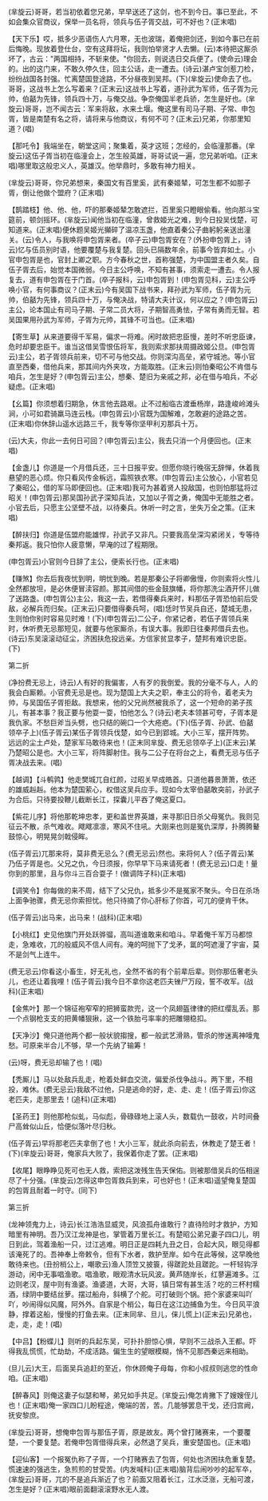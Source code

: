<!-- { "loadSidebar": true } -->
(芈旋云)哥哥，若当初依着您兄弟，早早送还了这剑，也不到今日。事已至此，不如会集众官商议，保举一员名将，领兵与伍子胥交战，可不好也？(正末唱)

【天下乐】哎，抵多少恶语伤人六月寒，无也波瑞，着俺把剑还，到如今事已在前后悔晚。现放着登仕台，空有这拜将坛，我则怕举贤才人去懒。(云)本待把这厮杀坏了，古云："两国相持，不斩来使。"你回去，则说选日交兵便了。(使命云)理会的。出的这门来，不敢久停久住，回主公话，走一遭去。(诗云)湛卢宝剑惹刀检，纷纷战国各封强。忙离楚国登途路，不分昼夜到吴邦。(下)(芈旋云)使命去了也。哥哥，这战书上怎么写着来？(正末云)这战书上写着，道孙武为军师，伍子胥为元帅，伯嚭为先锋，领兵四十万，与俺交战。争奈俺国半老兵骄，怎生是好也。(芈旋云)哥哥，岂不闻古云：军来将敌，水来土堰。俺这里有司马子期、子常、申包胥，皆是南楚有名之将，请将来与他商议，有何不可？(正末云)兄弟，你那里知道？(唱)

【那吒令】我端坐在，朝堂这间；聚集着，英才这班；怎经的，会临潼那番。(芈旋云)这伍子胥当初在临潼会上，怎生般英雄，哥哥试说一遍，您兄弟听咱。(正末唱)哪里取这般忠义人，英雄汉。他举鼎时，多敢有神力相关。

(芈旋云)哥哥，你兄弟想来，秦国文有百里奚，武有秦姬辇，可怎生都不如那子胥，倒让他做个盟府？(正末唱)

【鹊踏枝】他、他、他，吓的那秦姬辇怎敢遮拦，百里奚只瞪眼偷看。他向那斗宝筵前，顿剑摇环。(芈旋云)闻他当初在临潼，曾救姬光之难，到今日投吴伐楚，可知道来。(正末唱)便休题吴姬光攧碎了温凉玉盏，他直着秦公子曲躬躬亲送出潼关。(云)令人，与我唤将申包胥来者。(卒子云)申包胥安在？(外扮申包胥上，诗云)忆与伍员别时语，他要覆楚与我复楚。回头已隔数年余，前事今皆弃如土。小官申包胥是也，官封上卿之职。方今春秋之世，首称强楚，为中国盟主者久矣。自伍子胥去后，始觉本国微弱。今日主公呼唤，不知有甚事，须索走一遭去。令人报复去，道有申包胥在于门首。(卒子报科，云)申包胥到！(申包胥见科，云)主公呼唤小官，有何事商议？(正末云)今有吴国下战书来，拜孙武为军师，伍子胥为元帅，伯嚭为先锋，领兵四十万，与俺决战，特请大夫计议，何以应之？(申包胥云)主公，论本国止有司马子期、子常二员大将，子期智高勇怯，子常有勇而无智。若吴国果用孙武为军师，子胥为元帅，其锋不可当也。(正末唱)

【寄生草】从来道要得千军易，偏求一将难。闲时故把忠臣慢，差时不听忠臣谏，危时却要忠臣干。谁当这借吴雪恨伍将军，我则索求那扶周摄政姬公旦。(申包胥云)主公，若子胥领兵前来，切不可与他交战。你则深沟高垒，紧守城池。等小官直至西秦，借他兵来，那其间内外夹攻，方能取胜。(正末云)则怕秦昭公不肯借与咱兵，怎生是好？(申包胥云)主公，想秦、楚旧为亲戚之邦，必在借与咱兵，不必疑虑。(正末唱)

【幺篇】你须想着归期急，休言他去路艰。止不过船临古渡垂杨岸，路逢峻岭滩头涧，小可如君骑羸马连云栈。(申包胥云)小官既为国解难，怎敢避的途路之苦。(正末唱)你休辞山遥水远路三千，我专等你坚甲利刃那兵十万。

(云)大夫，你此一去何日可回？(申包胥云)主公，我去只消一个月便回也。(正末唱)

【金盏儿】你道是一个月借兵还，三十日报平安。但愿你晓行晚宿无辞惮，休着我悬望的恶心烦。你只看风传金柝远，霜照铁衣寒。(申包胥云)主公放心，小官若见了秦昭公，借的军马即便回也。(正末唱)我可为甚着贤人投敌国，也则怕那猛将过昭关！(申包胥云)那吴国孙武子深知兵法，又加以子胥之勇，俺国中无能胜之者。小官去后，只愿主公坚壁不战，以待秦兵。休听一时之言，坐失万全之策。(正末唱)

【醉扶归】你道是伍盟府能雄悍，孙武子又非凡。只要我高垒深沟紧闭关，专等待秦邦返。我只怕你人疲意懒，早淹的过了程期限。

(申包胥云)小官则今日辞了主公，便索长行也。(正末唱)

【赚煞】你去后我夜忧到明，明忧到晚。若是那秦公子将卿傲慢，你则索将火性儿全然都放坦，是必休便冒渎容颜。那其间借的些金鼓旗幡，将你那洗尘酒开怀儿做了送路盏。(申包胥公)主公，我这一去，若借得秦兵来时，料那伍子胥恐怕前后受敌，必解兵而归矣。(正末云)只要借得秦兵呵，(唱)恁时节吴兵自还，楚城无患，生则怕你别时容易见时难！(下)(申包胥云)二公子，你紧记者，若伍子胥领兵来时，休听费无忌那短见，就要与他家厮杀，有误大事。我即日往秦邦借兵去也。(诗云)东吴滚滚动征尘，济困扶危投远亲。方信家贫显孝子，楚邦有难识忠臣。(下)

第二折

(净扮费无忌上，诗云)人有好的我偏害，人有歹的我倒爱。我的分毫不与人，人的我会白厮赖。小官费无忌是也。现为楚国上大夫之职，奉主公的将令，着老夫为帅，与吴国伍子胥拒敌。我想来，他的父兄尚然被我杀了，这一个短命的弟子孩儿，有甚本事？我正要与他耍一耍，怕他怎么？(诗云)老夫本领甚可夸，子胥本是我仇家。不愁巨斧当头劈，也只结的碗口一个大疮疤。(下)(伍子胥、孙武、伯嚭领卒子上)(伍子胥云)某伍子胥领兵伐楚，如今已到郢城。大小三军，摆开阵势。远远的尘土卢处，楚家军马敢待来也！(正末同芈旋、费无忌领卒子上)(正末云)某乃楚昭公是也。大小三军，将阵脚射住。我与二公子在将台之上，看费无忌与伍子胥决战去来。(唱)

【越调】【斗鹌鹑】他走樊城兀自红颜，过昭关早成皓首。只道他暮景萧萧，依还的雄威赳赳。他本为楚国萦心，权借这吴兵应手。现如今太宰伯嚭敢突前，孙武子为合后。只待要投鞭儿截断长江，探囊儿平吞了俺这夏口。

【紫花儿序】将他那乾坤忠孝，更和盖世界英雄，来寻那旧日杀父母冤仇。我则见征云不散，杀气难收。飕飕凛凛，寒风不住吼。大刚来也则是冤仇深厚，扑腾腾鼙鼓惊心，明晃晃剑戟侵眸。

(伍子胥云)兀那来将，莫非费无忌么？(费无忌云)然也。来将何人？(伍子胥云)某乃伍子胥是也。父兄之仇，今日须报，你早早下马来请死者！(费无忌云)口走！量你到的那里，且与你斗三百合耍子！(做调阵子科)(正末唱)

【调笑令】你每做的来不周，结下了父兄仇，抵多少不是冤家不聚头。今日在杀场上面争驰骤，费无忌你索担忧。他只待摘了你心肝标了你首，可兀的便肯干休。

(伍子胥云)出马来，出马来！(战科)(正末唱)

【小桃红】史见他旗门开处跃骅骝，高叫道谁敢来和咱斗。早着俺千军万马都惊走，急难收，兀的般威风不信人间有。淹的呵抛下了戈矛，氲的呵遮漫了宇宙，莫不是剑气上连牛。

(费无忌云)你看这小畜生，好无礼也，全然不省的有个前辈后辈。则你那伍奢老头儿，也还让着我哩！(伍子胥云)我今日不拿你这老匹夫锉尸万段，誓不收军。(战科)(正末唱)

【金焦叶】那一个锦征袍窄窄的把狮蛮款兜，这一个凤翅盔律律的把红缨乱丢。那一个点钢枪支支的把黄幡狠揪，这一个铁胎弓率率的把雕翎稳扣。

【天净沙】俺只道他两个都一般状貌搊搜，都一般武艺滑熟，管杀的惨迷离神嚎鬼愁。可原来半合儿不够，早一个先纳了输筹！

(云)呀，费无忌却输了也！(唱)

【秃厮儿】马以处敌兵乱走，枪着处鲜血交流，偏爱杀伐争战斗。两下里，不相投，难休。(费无忌云)我敌不过他，只是逃命的好，走、走、走！(伍子胥云)你这老匹夫，走那里去！(追科)(正末唱)

【圣药王】则他那枪似虬，马似彪，骨碌碌地上滚人头，数载仇一鼓收，片时间叠尸高耸似山丘，恰便似落叶尽归秋。

(伍子胥云)早将那老匹夫拿倒了也！大小三军，就此杀向前去，休教走了楚王者！(下)(芈旋云)哥哥，俺家兵大败了，我保着你走了罢。(正末唱)

【收尾】眼睁睁见死可也无人救，索把这泼残生告天保佑。则被那借吴兵的伍相逞尽了十分强。(芈旋云)怎得这申包胥救兵到来，可也好也！(正末唱)遥望俺复楚国的包胥且耐着一时守。(同下)

第三折

(龙神领鬼力上，诗云)长江浩浩显威灵，风浪孤舟谁敢行？直待险时才救护，方知暗里有神明。吾乃汉江龙神是也，掌管着万里长江。有楚昭公弟兄妻子四口儿，明日到此，驾着渔船一只，过江逃难。明日正是四耗九丑之日，合起大风，眼见得都该淹死了的。吾神奉上帝敕令，但有下水者，救护至岸。如今在此等候，这早晚他敢待来也。(丑扮梢公上，嘲歌云)渔人顶笠又披簑，得蹉跎处且蹉跎。一杆轻钩浮游动，闲中无事唱渔歌。唱渔歌，眼观清水玩风波。黄芦随岸长，红蓼遍滩多。江边则老汉，屋中则有渔婆。渔婆道，大哥，大哥，镇日常有甚生活？吃的三杯村糯酒，绿阴中要结丝萝。摆过船舟，斜横了个舵。可打破则个锅。把个家婆来叫吖吖，吵闹得似风魔，阿外外。自家是个梢公，每日在这江边捕鱼为生。今日风平浪静，撑着这船，慢慢的打鱼去来。(正末同芈、旦儿，俫儿慌上)(正末云)兄弟也，走，走，走！(唱)

【中吕】【粉蝶儿】则听的兵起东吴，可扑扑胆惊心惧，早则不三战杀入王都。吓得我乱慌慌，忙劫劫，不成活路。偏生生的望眼模糊，悄不见那西秦远来相助。

(旦儿云)大王，后面吴兵追赶的至近，你休顾俺子母每，你和小叔叔则逃您的性命咱。(正末唱)

【醉春风】则俺这妻子似瑟和琴，弟兄如手共足。(芈旋云)俺怎肯撇下了嫂嫂侄儿也！(正末唱)俺一家四口儿盼程途，俺端的苦，苦。几能够罢息干戈，还归宫阙，抚安黎庶。

(芈旋云)哥哥，想俺申包胥与那伍子胥，原是故友。两个曾打赌赛来，一个要覆楚，一个要复楚。若俺申包胥借得兵来，必然退了吴兵，重安楚国也。(正末唱)

【迎仙客】一个报冤仇称了子胥，一个打赌赛去了包胥，何处也济困扶危重复楚。慌速速的强逃生，急煎煎的甘受苦。(内发喊科)(正末唱)脑背后闹吵吵的起军卒，(芈旋云)哥哥，兀的不是追兵渐近了也？前面又阻着长江，江水泛涨，无船可渡，怎生是好？(正末唱)眼前面翻滚滚野水无人渡。

